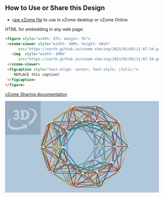 
## How to Use or Share this Design

 - [raw vZome file](<https://raw.githubusercontent.com/vorth/vzome-sharing/main/2023/02/05/11-07-34-grandAntiprism-blue/grandAntiprism-blue.vZome>) to use in vZome desktop or vZome Online
 
 HTML for embedding in any web page:
 ```html
<figure style="width: 87%; margin: 5%">
  <vzome-viewer style="width: 100%; height: 60vh"
       src="https://vorth.github.io/vzome-sharing/2023/02/05/11-07-34-grandAntiprism-blue/grandAntiprism-blue.vZome" >
    <img  style="width: 100%"
       src="https://vorth.github.io/vzome-sharing/2023/02/05/11-07-34-grandAntiprism-blue/grandAntiprism-blue.png" >
  </vzome-viewer>
  <figcaption style="text-align: center; font-style: italic;">
     REPLACE this caption!
  </figcaption>
</figure>
 ```

[vZome Sharing documentation](https://vzome.github.io/vzome/sharing.html#how-it-works)

![Image](<grandAntiprism-blue.png>)

